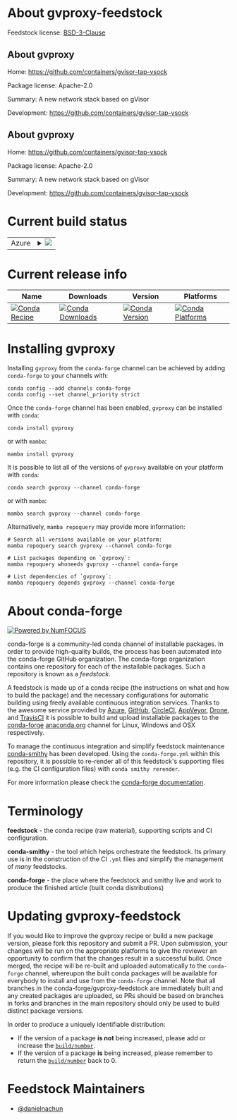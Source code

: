 About gvproxy-feedstock
=======================

Feedstock license: [BSD-3-Clause](https://github.com/conda-forge/gvproxy-feedstock/blob/main/LICENSE.txt)


About gvproxy
-------------

Home: https://github.com/containers/gvisor-tap-vsock

Package license: Apache-2.0

Summary: A new network stack based on gVisor

Development: https://github.com/containers/gvisor-tap-vsock

About gvproxy
-------------

Home: https://github.com/containers/gvisor-tap-vsock

Package license: Apache-2.0

Summary: A new network stack based on gVisor

Development: https://github.com/containers/gvisor-tap-vsock

Current build status
====================


<table>
    
  <tr>
    <td>Azure</td>
    <td>
      <details>
        <summary>
          <a href="https://dev.azure.com/conda-forge/feedstock-builds/_build/latest?definitionId=23449&branchName=main">
            <img src="https://dev.azure.com/conda-forge/feedstock-builds/_apis/build/status/gvproxy-feedstock?branchName=main">
          </a>
        </summary>
        <table>
          <thead><tr><th>Variant</th><th>Status</th></tr></thead>
          <tbody><tr>
              <td>linux_64</td>
              <td>
                <a href="https://dev.azure.com/conda-forge/feedstock-builds/_build/latest?definitionId=23449&branchName=main">
                  <img src="https://dev.azure.com/conda-forge/feedstock-builds/_apis/build/status/gvproxy-feedstock?branchName=main&jobName=linux&configuration=linux%20linux_64_" alt="variant">
                </a>
              </td>
            </tr><tr>
              <td>osx_64</td>
              <td>
                <a href="https://dev.azure.com/conda-forge/feedstock-builds/_build/latest?definitionId=23449&branchName=main">
                  <img src="https://dev.azure.com/conda-forge/feedstock-builds/_apis/build/status/gvproxy-feedstock?branchName=main&jobName=osx&configuration=osx%20osx_64_" alt="variant">
                </a>
              </td>
            </tr><tr>
              <td>win_64</td>
              <td>
                <a href="https://dev.azure.com/conda-forge/feedstock-builds/_build/latest?definitionId=23449&branchName=main">
                  <img src="https://dev.azure.com/conda-forge/feedstock-builds/_apis/build/status/gvproxy-feedstock?branchName=main&jobName=win&configuration=win%20win_64_" alt="variant">
                </a>
              </td>
            </tr>
          </tbody>
        </table>
      </details>
    </td>
  </tr>
</table>

Current release info
====================

| Name | Downloads | Version | Platforms |
| --- | --- | --- | --- |
| [![Conda Recipe](https://img.shields.io/badge/recipe-gvproxy-green.svg)](https://anaconda.org/conda-forge/gvproxy) | [![Conda Downloads](https://img.shields.io/conda/dn/conda-forge/gvproxy.svg)](https://anaconda.org/conda-forge/gvproxy) | [![Conda Version](https://img.shields.io/conda/vn/conda-forge/gvproxy.svg)](https://anaconda.org/conda-forge/gvproxy) | [![Conda Platforms](https://img.shields.io/conda/pn/conda-forge/gvproxy.svg)](https://anaconda.org/conda-forge/gvproxy) |

Installing gvproxy
==================

Installing `gvproxy` from the `conda-forge` channel can be achieved by adding `conda-forge` to your channels with:

```
conda config --add channels conda-forge
conda config --set channel_priority strict
```

Once the `conda-forge` channel has been enabled, `gvproxy` can be installed with `conda`:

```
conda install gvproxy
```

or with `mamba`:

```
mamba install gvproxy
```

It is possible to list all of the versions of `gvproxy` available on your platform with `conda`:

```
conda search gvproxy --channel conda-forge
```

or with `mamba`:

```
mamba search gvproxy --channel conda-forge
```

Alternatively, `mamba repoquery` may provide more information:

```
# Search all versions available on your platform:
mamba repoquery search gvproxy --channel conda-forge

# List packages depending on `gvproxy`:
mamba repoquery whoneeds gvproxy --channel conda-forge

# List dependencies of `gvproxy`:
mamba repoquery depends gvproxy --channel conda-forge
```


About conda-forge
=================

[![Powered by
NumFOCUS](https://img.shields.io/badge/powered%20by-NumFOCUS-orange.svg?style=flat&colorA=E1523D&colorB=007D8A)](https://numfocus.org)

conda-forge is a community-led conda channel of installable packages.
In order to provide high-quality builds, the process has been automated into the
conda-forge GitHub organization. The conda-forge organization contains one repository
for each of the installable packages. Such a repository is known as a *feedstock*.

A feedstock is made up of a conda recipe (the instructions on what and how to build
the package) and the necessary configurations for automatic building using freely
available continuous integration services. Thanks to the awesome service provided by
[Azure](https://azure.microsoft.com/en-us/services/devops/), [GitHub](https://github.com/),
[CircleCI](https://circleci.com/), [AppVeyor](https://www.appveyor.com/),
[Drone](https://cloud.drone.io/welcome), and [TravisCI](https://travis-ci.com/)
it is possible to build and upload installable packages to the
[conda-forge](https://anaconda.org/conda-forge) [anaconda.org](https://anaconda.org/)
channel for Linux, Windows and OSX respectively.

To manage the continuous integration and simplify feedstock maintenance
[conda-smithy](https://github.com/conda-forge/conda-smithy) has been developed.
Using the ``conda-forge.yml`` within this repository, it is possible to re-render all of
this feedstock's supporting files (e.g. the CI configuration files) with ``conda smithy rerender``.

For more information please check the [conda-forge documentation](https://conda-forge.org/docs/).

Terminology
===========

**feedstock** - the conda recipe (raw material), supporting scripts and CI configuration.

**conda-smithy** - the tool which helps orchestrate the feedstock.
                   Its primary use is in the construction of the CI ``.yml`` files
                   and simplify the management of *many* feedstocks.

**conda-forge** - the place where the feedstock and smithy live and work to
                  produce the finished article (built conda distributions)


Updating gvproxy-feedstock
==========================

If you would like to improve the gvproxy recipe or build a new
package version, please fork this repository and submit a PR. Upon submission,
your changes will be run on the appropriate platforms to give the reviewer an
opportunity to confirm that the changes result in a successful build. Once
merged, the recipe will be re-built and uploaded automatically to the
`conda-forge` channel, whereupon the built conda packages will be available for
everybody to install and use from the `conda-forge` channel.
Note that all branches in the conda-forge/gvproxy-feedstock are
immediately built and any created packages are uploaded, so PRs should be based
on branches in forks and branches in the main repository should only be used to
build distinct package versions.

In order to produce a uniquely identifiable distribution:
 * If the version of a package **is not** being increased, please add or increase
   the [``build/number``](https://docs.conda.io/projects/conda-build/en/latest/resources/define-metadata.html#build-number-and-string).
 * If the version of a package **is** being increased, please remember to return
   the [``build/number``](https://docs.conda.io/projects/conda-build/en/latest/resources/define-metadata.html#build-number-and-string)
   back to 0.

Feedstock Maintainers
=====================

* [@danielnachun](https://github.com/danielnachun/)


